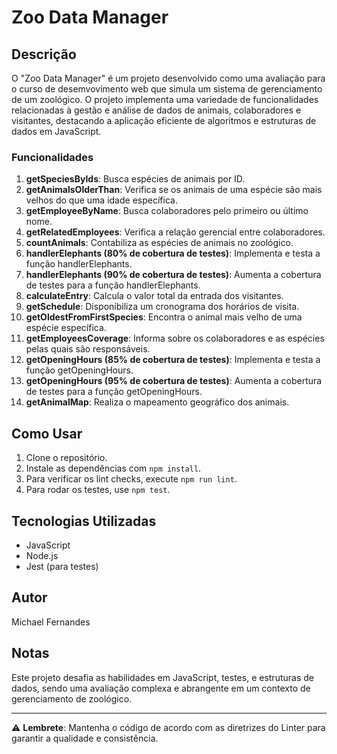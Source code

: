 # Zoo Data Manager

## Descrição
O "Zoo Data Manager" é um projeto desenvolvido como uma avaliação para o curso de desemvovimento web que simula um sistema de gerenciamento de um zoológico. O projeto implementa uma variedade de funcionalidades relacionadas à gestão e análise de dados de animais, colaboradores e visitantes, destacando a aplicação eficiente de algoritmos e estruturas de dados em JavaScript.


### Funcionalidades
1. **getSpeciesByIds**: Busca espécies de animais por ID.
2. **getAnimalsOlderThan**: Verifica se os animais de uma espécie são mais velhos do que uma idade específica.
3. **getEmployeeByName**: Busca colaboradores pelo primeiro ou último nome.
4. **getRelatedEmployees**: Verifica a relação gerencial entre colaboradores.
5. **countAnimals**: Contabiliza as espécies de animais no zoológico.
6. **handlerElephants (80% de cobertura de testes)**: Implementa e testa a função handlerElephants.
7. **handlerElephants (90% de cobertura de testes)**: Aumenta a cobertura de testes para a função handlerElephants.
8. **calculateEntry**: Calcula o valor total da entrada dos visitantes.
9. **getSchedule**: Disponibiliza um cronograma dos horários de visita.
10. **getOldestFromFirstSpecies**: Encontra o animal mais velho de uma espécie específica.
11. **getEmployeesCoverage**: Informa sobre os colaboradores e as espécies pelas quais são responsáveis.
12. **getOpeningHours (85% de cobertura de testes)**: Implementa e testa a função getOpeningHours.
13. **getOpeningHours (95% de cobertura de testes)**: Aumenta a cobertura de testes para a função getOpeningHours.
14. **getAnimalMap**: Realiza o mapeamento geográfico dos animais.

## Como Usar
1. Clone o repositório.
2. Instale as dependências com `npm install`.
3. Para verificar os lint checks, execute `npm run lint`.
4. Para rodar os testes, use `npm test`.

## Tecnologias Utilizadas
- JavaScript
- Node.js
- Jest (para testes)

## Autor
Michael Fernandes

## Notas
Este projeto desafia as habilidades em JavaScript, testes, e estruturas de dados, sendo uma avaliação complexa e abrangente em um contexto de gerenciamento de zoológico.

---

⚠️ **Lembrete**: Mantenha o código de acordo com as diretrizes do Linter para garantir a qualidade e consistência.
